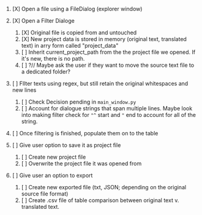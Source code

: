 1. [X] Open a file using a FileDialog (explorer window)
2. [X] Open a Filter Dialoge

    1. [X] Original file is copied from and untouched
    2. [X] New project data is stored in memory (original text, translated text) in arry form called "project_data"
    3. [ ] Inherit current_project_path from the the project file we opened. If it's new, there is no path.
    4. [ ] ?// Maybe ask the user if they want to move the source text file to a dedicated folder?
3. [ ] FIlter texts using regex, but still retain the original whitespaces and new lines

    1. [ ] Check Decision pending in `main_window.py`
    2. [ ] Account for dialogue strings that span multiple lines. Maybe look into making filter check for `"^` start and `"` end to account for all of the string.
4. [ ] Once filtering is finished, populate them on to the table
5. [ ] Give user option to save it as project file

    1. [ ] Create new project file
    2. [ ] Overwrite the project file it was opened from
6. [ ] Give user an option to export

    1. [ ] Create new exported file (txt, JSON; depending on the original source file format)
    2. [ ] Create .csv file of table comparison between original text v. translated text.
